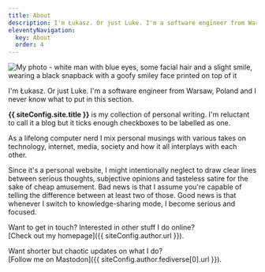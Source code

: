 ```yaml
---
title: About
description: I'm Łukasz. Or just Luke. I'm a software engineer from Warsaw, Poland and I never know what to put in this section.
eleventyNavigation:
  key: About
  order: 4
---
```


<img src="/images/lukasz.jpg" alt="My photo - white man with blue eyes, some facial hair and a slight smile, wearing a black snapback with a goofy smiley face printed on top of it" class="myphoto" />

I'm Łukasz. Or just Luke. I'm a software engineer from Warsaw, Poland and I never know what to put in this section.

**{{ siteConfig.site.title }}** is my collection of personal writing. I'm reluctant to call it a blog but it ticks enough checkboxes to be labelled as one.

As a lifelong computer nerd I mix personal musings with various takes on technology, internet, media, society and how it all interplays with each other.

Since it's a personal website, I might intentionally neglect to draw clear lines between serious thoughts, subjective opinions and tasteless satire for the sake of cheap amusement. Bad news is that I assume you're capable of telling the difference between at least two of those. Good news is that whenever I switch to knowledge-sharing mode, I become serious and focused.

Want to get in touch? Interested in other stuff I do online?<br>
[Check out my homepage]({{ siteConfig.author.url }}).

Want shorter but chaotic updates on what I do?<br>
[Follow me on Mastodon]({{ siteConfig.author.fediverse[0].url }}).
